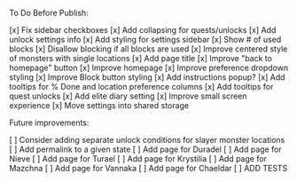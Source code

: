 To Do Before Publish:

[x] Fix sidebar checkboxes
[x] Add collapsing for quests/unlocks
[x] Add unlock settings info
[x] Add styling for settings sidebar
[x] Show # of used blocks
[x] Disallow blocking if all blocks are used
[x] Improve centered style of monsters with single locations
[x] Add page title
[x] Improve "back to homepage" button
[x] Improve homepage
[x] Improve preference dropdown styling
[x] Improve Block button styling
[x] Add instructions popup?
[x] Add tooltips for % Done and location preference columns
[x] Add tooltips for quest unlocks
[x] Add elite diary setting
[x] Improve small screen experience
[x] Move settings into shared storage

Future improvements:

[ ] Consider adding separate unlock conditions for slayer monster locations
[ ] Add permalink to a given state
[ ] Add page for Duradel
[ ] Add page for Nieve
[ ] Add page for Turael
[ ] Add page for Krystilia
[ ] Add page for Mazchna
[ ] Add page for Vannaka
[ ] Add page for Chaeldar
[ ] ADD TESTS
